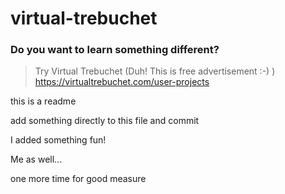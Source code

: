 # virtual-trebuchet

### Do you want to learn something different?
> Try Virtual Trebuchet (Duh! This is free advertisement :-) ) </br>
> https://virtualtrebuchet.com/user-projects

this is a readme

add something directly to this file and commit

I added something fun!


Me as well...

one more time for good measure
